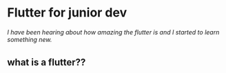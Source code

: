 # Flutter for junior dev
###### I have been hearing about how amazing the flutter is and I started to learn something new. 
 
## **what is a  flutter??** 
   
